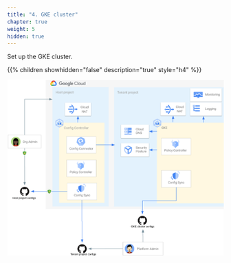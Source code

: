```yaml
---
title: "4. GKE cluster"
chapter: true
weight: 5
hidden: true
---
```

Set up the GKE cluster.

{{% children showhidden="false" description="true" style="h4" %}}

![GKE cluster overview](/images/gke-cluster-overview.png?width=50pc)